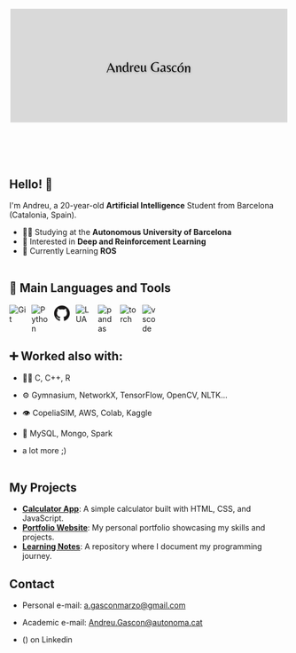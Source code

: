 <h1 align="center">

  <img src="https://raw.githubusercontent.com/andreugaski/andreugaski/master/name.png" alt="Andreu Gascón" />

</h1>

<br><br>


## Hello! 👋

I'm Andreu, a 20-year-old **Artificial Intelligence** Student from Barcelona (Catalonia, Spain).


- 👨‍💻 Studying at the **Autonomous University of Barcelona**
- 🤖 Interested in **Deep and Reinforcement Learning**
- 🚀 Currently Learning **ROS**
<br><br>


## 🧰 Main Languages and Tools


<img align="left" alt="Git" width="30px" style="padding-right:10px;" src="https://cdn.jsdelivr.net/gh/devicons/devicon/icons/git/git-original.svg" />

<img align="left" alt="Python" width="30px" style="padding-right:10px;" src="https://cdn.jsdelivr.net/gh/devicons/devicon/icons/python/python-plain.svg" />

<img align="left" alt="GitHub" width="30px" style="padding-right:10px;" src="https://github.com/devicons/devicon/blob/v2.16.0/icons/github/github-original.svg" />

<img align="left" alt="LUA" width="30px" style="padding-right:10px;" src="https://cdn.jsdelivr.net/gh/devicons/devicon/icons/lua/lua-original.svg" />

<img align="left" alt="pandas" width="30px" style="padding-right:10px;" src="https://cdn.jsdelivr.net/gh/devicons/devicon/icons/pandas/pandas-original-wordmark.svg" />

<img align="left" alt="torch" width="30px" style="padding-right:10px;" src="https://cdn.jsdelivr.net/gh/devicons/devicon/icons/pytorch/pytorch-original.svg" />

<img align="left" alt="vscode" width="30px" style="padding-right:10px;" src="https://cdn.jsdelivr.net/gh/devicons/devicon/icons/vscode/vscode-original-wordmark.svg" />

<br />
<br><br>



## ➕ Worked also with:

- 👨‍💻 C, C++, R 

- ⚙️ Gymnasium, NetworkX, TensorFlow, OpenCV, NLTK...

- 👁️ CopeliaSIM, AWS, Colab, Kaggle

- 💽 MySQL, Mongo, Spark


+ a lot more ;)
<br><br>

## My Projects
- **[Calculator App](#)**: A simple calculator built with HTML, CSS, and JavaScript.
- **[Portfolio Website](#)**: My personal portfolio showcasing my skills and projects.
- **[Learning Notes](#)**: A repository where I document my programming journey.


## Contact

- Personal e-mail: a.gasconmarzo@gmail.com
- Academic e-mail: Andreu.Gascon@autonoma.cat

- () on Linkedin
